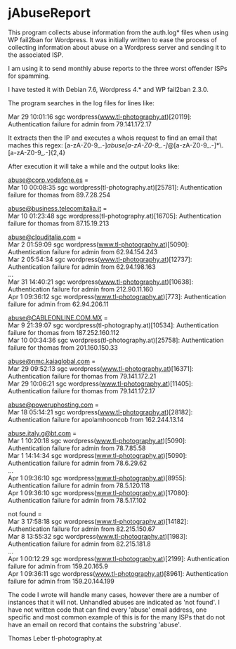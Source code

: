 # jAbuseReport

This program collects abuse information from the auth.log* files when using WP fail2ban for Wordpress.
It was initially written to ease the process of collecting information about abuse on a Wordpress server and sending it to the associated ISP.

I am using it to send monthly abuse reports to the three worst offender ISPs for spamming.

I have tested it with Debian 7.6, Wordpress 4.* and WP fail2ban 2.3.0.

The program searches in the log files for lines like:

Mar 29 10:01:16 sgc wordpress(www.tl-photography.at)[20119]: Authentication failure for admin from 79.141.172.17

It extracts then the IP and executes a whois request to find an email that maches this regex:
[a-zA-Z0-9_.-]*abuse[a-zA-Z0-9_.-]*@[a-zA-Z0-9_.-]*\\.[a-zA-Z0-9_.-]{2,4}

After execution it will take a while and the output looks like:

abuse@corp.vodafone.es = <br>
Mar 10 00:08:35 sgc wordpress(tl-photography.at)[25781]: Authentication failure for thomas from 89.7.28.254 <br>

abuse@business.telecomitalia.it = <br>
Mar 10 01:23:48 sgc wordpress(tl-photography.at)[16705]: Authentication failure for thomas from 87.15.19.213 <br>

abuse@clouditalia.com = <br>
Mar  2 01:59:09 sgc wordpress(www.tl-photography.at)[5090]: Authentication failure for admin from 62.94.154.243 <br>
Mar  2 05:54:34 sgc wordpress(www.tl-photography.at)[12737]: Authentication failure for admin from 62.94.198.163 <br>
... <br>
Mar 31 14:40:21 sgc wordpress(www.tl-photography.at)[10638]: Authentication failure for admin from 212.90.11.160 <br>
Apr  1 09:36:12 sgc wordpress(www.tl-photography.at)[773]: Authentication failure for admin from 62.94.206.11 <br>

abuse@CABLEONLINE.COM.MX = <br>
Mar  9 21:39:07 sgc wordpress(tl-photography.at)[10534]: Authentication failure for thomas from 187.252.160.112 <br>
Mar 10 00:34:36 sgc wordpress(tl-photography.at)[25758]: Authentication failure for thomas from 201.160.150.33 <br>

abuse@nmc.kaiaglobal.com = <br>
Mar 29 09:52:13 sgc wordpress(www.tl-photography.at)[16371]: Authentication failure for thomas from 79.141.172.21 <br>
Mar 29 10:06:21 sgc wordpress(www.tl-photography.at)[11405]: Authentication failure for thomas from 79.141.172.17 <br>

abuse@poweruphosting.com = <br>
Mar 18 05:14:21 sgc wordpress(www.tl-photography.at)[28182]: Authentication failure for apolamhooncob from 162.244.13.14 <br>

abuse.italy.g@bt.com = <br>
Mar  1 10:20:18 sgc wordpress(www.tl-photography.at)[5090]: Authentication failure for admin from 78.7.85.58 <br>
Mar  1 14:14:34 sgc wordpress(www.tl-photography.at)[5090]: Authentication failure for admin from 78.6.29.62 <br>
... <br>
Apr  1 09:36:10 sgc wordpress(www.tl-photography.at)[8955]: Authentication failure for admin from 78.5.120.118 <br>
Apr  1 09:36:10 sgc wordpress(www.tl-photography.at)[17080]: Authentication failure for admin from 78.5.17.102 <br>

not found = <br>
Mar  3 17:58:18 sgc wordpress(www.tl-photography.at)[14182]: Authentication failure for admin from 82.215.150.67 <br>
Mar  8 13:55:32 sgc wordpress(www.tl-photography.at)[1983]: Authentication failure for admin from 82.215.181.8 <br>
... <br>
Apr  1 00:12:29 sgc wordpress(www.tl-photography.at)[2199]: Authentication failure for admin from 159.20.165.9 <br>
Apr  1 09:36:11 sgc wordpress(www.tl-photography.at)[8961]: Authentication failure for admin from 159.20.144.199 <br>

The code I wrote will handle many cases, however there are a number of instances that it will not. Unhandled abuses are indicated as 'not found'. I have not written code that can find every 'abuse' email address, one specific and most common example of this is for the many ISPs that do not have an email on record that contains the substring 'abuse'. 

Thomas Leber
tl-photography.at 

